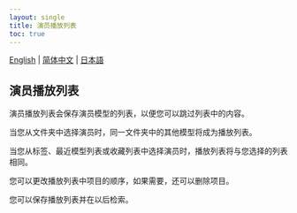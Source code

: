 ```yaml
---
layout: single
title: 演员播放列表
toc: true
---
```

[English](/dancexr/features/actor_playlist) | [简体中文](/zh/dancexr/features/actor_playlist) | [日本語](/jp/dancexr/features/actor_playlist)


## 演员播放列表
演员播放列表会保存演员模型的列表，以便您可以跳过列表中的内容。

当您从文件夹中选择演员时，同一文件夹中的其他模型将成为播放列表。

当您从标签、最近模型列表或收藏列表中选择演员时，播放列表将与您选择的列表相同。

您可以更改播放列表中项目的顺序，如果需要，还可以删除项目。

您可以保存播放列表并在以后检索。